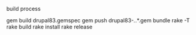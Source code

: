 build process

gem build drupal83.gemspec
gem push drupal83-*.*.*.gem
bundle
rake -T
rake build
rake install
rake release